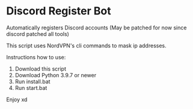 # Discord Register Bot
Automatically registers Discord accounts (May be patched for now since discord patched all tools)

This script uses NordVPN's cli commands to mask ip addresses.

Instructions how to use:
1. Download this script
2. Download Python 3.9.7 or newer
3. Run install.bat
4. Run start.bat

Enjoy xd
